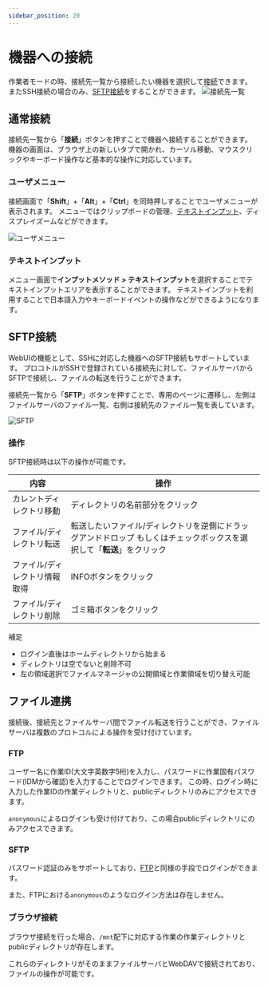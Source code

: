 ```yaml
---
sidebar_position: 20
---
```

# 機器への接続
作業者モードの時、接続先一覧から接続したい機器を選択して[接続](#通常接続)できます。
またSSH接続の場合のみ、[SFTP接続](#sftp接続)をすることができます。
![接続先一覧](/img/ConnectionList.png)
## 通常接続

接続先一覧から「**接続**」ボタンを押すことで機器へ接続することができます。
機器の画面は、ブラウザ上の新しいタブで開かれ、カーソル移動、マウスクリックやキーボード操作など基本的な操作に対応しています。

### ユーザメニュー
接続画面で「**Shift**」+「**Alt**」+「**Ctrl**」を同時押しすることでユーザメニューが表示されます。
メニューではクリップボードの管理、[テキストインプット](#テキストインプット)、ディスプレイズームなどができます。

![ユーザメニュー](/img/Connecting.png)

### テキストインプット

メニュー画面で**インプットメソッド > テキストインプット**を選択することでテキストインプットエリアを表示することができます。
テキストインプットを利用することで日本語入力やキーボードイベントの操作などができるようになります。

## SFTP接続

WebUIの機能として、SSHに対応した機器へのSFTP接続もサポートしています。
プロコトルがSSHで登録されている接続先に対して、ファイルサーバからSFTPで接続し、ファイルの転送を行うことができます。

接続先一覧から「**SFTP**」ボタンを押すことで、専用のページに遷移し、左側はファイルサーバのファイル一覧、右側は接続先のファイル一覧を表しています。

![SFTP](/img/SFTP.png)
### 操作

SFTP接続時は以下の操作が可能です。

| 内容 |操作 |
| -- | -- |
| カレントディレクトリ移動 | ディレクトリの名前部分をクリック |
| ファイル/ディレクトリ転送 | 転送したいファイル/ディレクトリを逆側にドラッグアンドドロップ もしくはチェックボックスを選択して「**転送**」をクリック|
| ファイル/ディレクトリ情報取得 | INFOボタンをクリック |
| ファイル/ディレクトリ削除 | ゴミ箱ボタンをクリック |

補足
- ログイン直後はホームディレクトリから始まる
- ディレクトリは空でないと削除不可
- 左の領域選択でファイルマネージャの公開領域と作業領域を切り替え可能

## ファイル連携
接続後、接続先とファイルサーバ間でファイル転送を行うことができ、ファイルサーバは複数のプロトコルによる操作を受け付けています。

### FTP
ユーザー名に作業ID(大文字英数字5桁)を入力し、パスワードに作業固有パスワード(IDMから確認)を入力することでログインできます。
この時、ログイン時に入力した作業IDの作業ディレクトリと、publicディレクトリのみにアクセスできます。

`anonymous`によるログインも受け付けており、この場合publicディレクトリにのみアクセスできます。

### SFTP
パスワード認証のみをサポートしており、[FTP](#ftp)と同様の手段でログインができます。

また、FTPにおける`anonymous`のようなログイン方法は存在しません。

### ブラウザ接続

ブラウザ接続を行った場合、`/mnt`配下に対応する作業の作業ディレクトリとpublicディレクトリが存在します。

これらのディレクトリがそのままファイルサーバとWebDAVで接続されており、ファイルの操作が可能です。